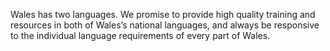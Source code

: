 Wales has two languages. We promise to provide high quality training and resources in both of Wales’s national languages, and always be responsive to the individual language requirements of every part of Wales.